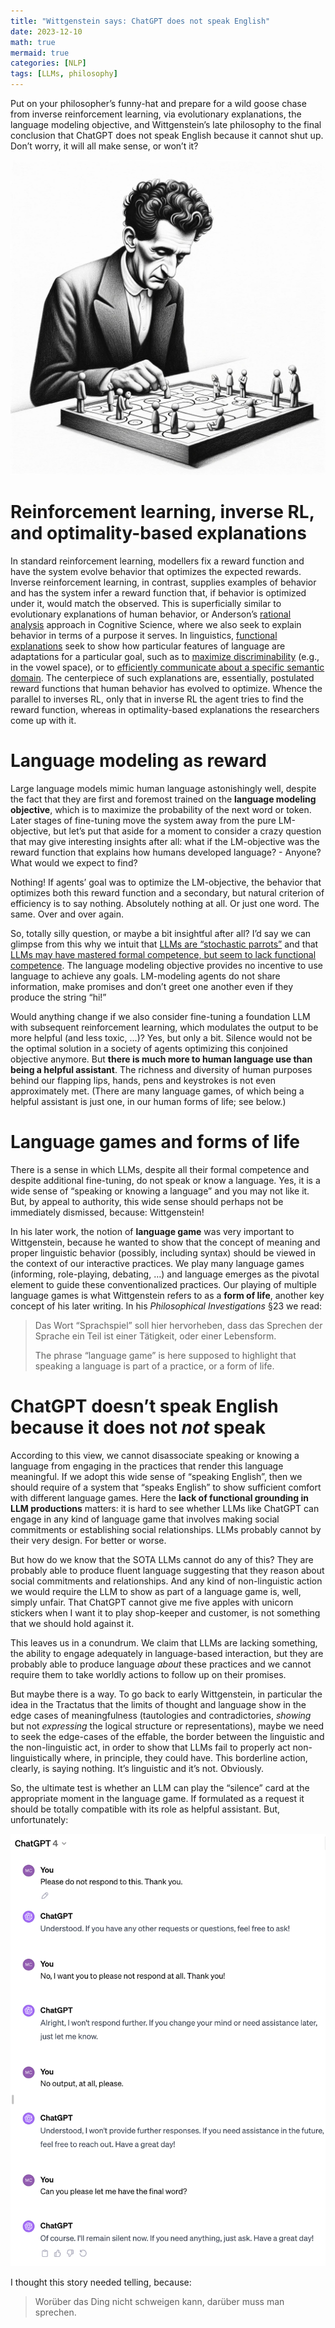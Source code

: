 ```yaml
---
title: "Wittgenstein says: ChatGPT does not speak English"
date: 2023-12-10
math: true
mermaid: true
categories: [NLP]
tags: [LLMs, philosophy]
---
```


Put on your philosopher&rsquo;s funny-hat and prepare for a wild goose chase from inverse reinforcement learning, via evolutionary explanations, the language modeling objective, and Wittgenstein&rsquo;s late philosophy to the final conclusion that ChatGPT does not speak English because it cannot shut up.
Don&rsquo;t worry, it will all make sense, or won&rsquo;t it?

![img](/mfpics/LW-playing.png)


# Reinforcement learning, inverse RL, and optimality-based explanations

In standard reinforcement learning, modellers fix a reward function and have the system evolve behavior that optimizes the expected rewards.
Inverse reinforcement learning, in contrast, supplies examples of behavior and has the system infer a reward function that, if behavior is optimized under it, would match the observed.
This is superficially similar to evolutionary explanations of human behavior, or Anderson&rsquo;s [rational analysis](https://en.wikipedia.org/wiki/Rational_analysis#:~:text=Rational%20analysis%20is%20a%20theoretical,the%20structure%20of%20the%20mind.) approach in Cognitive Science, where we also seek to explain behavior in terms of a purpose it serves.
In linguistics, [functional explanations](https://plato.stanford.edu/entries/linguistics/) seek to show how particular features of language are adaptations for a particular goal, such as to [maximize discriminability](https://philpapers.org/rec/DEBTOO-3) (e.g., in the vowel space), or to [efficiently communicate about a specific semantic domain](https://www.pnas.org/doi/full/10.1073/pnas.0610341104).
The centerpiece of such explanations are, essentially, postulated reward functions that human behavior has evolved to optimize.
Whence the parallel to inverses RL, only that in inverse RL the agent tries to find the reward function, whereas in optimality-based explanations the researchers come up with it.


# Language modeling as reward

Large language models mimic human language astonishingly well, despite the fact that they are first and foremost trained on the **language modeling objective**, which is to maximize the probability of the next word or token.
Later stages of fine-tuning move the system away from the pure LM-objective, but let&rsquo;s put that aside for a moment to consider a crazy question that may give interesting insights after all: what if the LM-objective was the reward function that explains how humans developed language? - Anyone? What would we expect to find?

Nothing!
If agents&rsquo; goal was to optimize the LM-objective, the behavior that optimizes both this reward function and a secondary, but natural criterion of efficiency is to say nothing.
Absolutely nothing at all.
Or just one word.
The same.
Over and over again.

So, totally silly question, or maybe a bit insightful after all?
I&rsquo;d say we can glimpse from this why we intuit that [LLMs are &ldquo;stochastic parrots&rdquo;](https://dl.acm.org/doi/pdf/10.1145/3442188.3445922) and that [LLMs may have mastered formal competence, but seem to lack functional competence](https://arxiv.org/abs/2301.06627).
The language modeling objective provides no incentive to use language to achieve any goals.
LM-modeling agents do not share information, make promises and don&rsquo;t greet one another even if they produce the string &ldquo;hi!&rdquo;

Would anything change if we also consider fine-tuning a foundation LLM with subsequent reinforcement learning, which modulates the output to be more helpful (and less toxic, &#x2026;)?
Yes, but only a bit.
Silence would not be the optimal solution in a society of agents optimizing this conjoined objective anymore.
But **there is much more to human language use than being a helpful assistant**.
The richness and diversity of human purposes behind our flapping lips, hands, pens and keystrokes is not even approximately met.
(There are many language games, of which being a helpful assistant is just one, in our human forms of life; see below.)


# Language games and forms of life

There is a sense in which LLMs, despite all their formal competence and despite additional fine-tuning, do not speak or know a language.
Yes, it is a wide sense of &ldquo;speaking or knowing a language&rdquo; and you may not like it.
But, by appeal to authority, this wide sense should perhaps not be immediately dismissed, because: Wittgenstein!

In his later work, the notion of **language game** was very important to Wittgenstein, because he wanted to show that the concept of meaning and proper linguistic behavior (possibly, including syntax) should be viewed in the context of our interactive practices.
We play many language games (informing, role-playing, debating, &#x2026;) and language emerges as the pivotal element to guide these conventionalized practices.
Our playing of multiple language games is what Wittgenstein refers to as a **form of life**, another key concept of his later writing.
In his *Philosophical Investigations* §23 we read:

>  Das Wort &ldquo;Sprachspiel&rdquo; soll hier hervorheben, dass das Sprechen der Sprache ein Teil ist einer Tätigkeit, oder einer Lebensform.
>
> The phrase &ldquo;language game&rdquo; is here supposed to highlight that speaking a language is part of a practice, or a form of life.


# ChatGPT doesn&rsquo;t speak English because it does not *not* speak

According to this view, we cannot disassociate speaking or knowing a language from engaging in the practices that render this language meaningful.
If we adopt this wide sense of &ldquo;speaking English&rdquo;, then we should require of a system that &ldquo;speaks English&rdquo; to show sufficient comfort with different language games.
Here the **lack of functional grounding in LLM productions** matters: it is hard to see whether LLMs like ChatGPT can engage in any kind of language game that involves making social commitments or establishing social relationships.
LLMs probably cannot by their very design.
For better or worse.

But how do we know that the SOTA LLMs cannot do any of this?
They are probably able to produce fluent language suggesting that they reason about social commitments and relationships.
And any kind of non-linguistic action we would require the LLM to show as part of a language game is, well, simply unfair.
That ChatGPT cannot give me five apples with unicorn stickers when I want it to play shop-keeper and customer, is not something that we should hold against it.

This leaves us in a conundrum.
We claim that LLMs are lacking something, the ability to engage adequately in language-based interaction, but they are probably able to produce language *about* these practices and we cannot require them to take worldly actions to follow up on their promises.

But maybe there is a way.
To go back to early Wittgenstein, in particular the idea in the Tractatus that the limits of thought and language show in the edge cases of meaningfulness (tautologies and contradictories, *showing* but not *expressing* the logical structure or representations), maybe we need to seek the edge-cases of the effable, the border between the linguistic and the non-linguistic act, in order to show that LLMs fail to properly act non-linguistically where, in principle, they could have.
This borderline action, clearly, is saying nothing.
It&rsquo;s linguistic and it&rsquo;s not.
Obviously.

So, the ultimate test is whether an LLM can play the &ldquo;silence&rdquo; card at the appropriate moment in the language game.
If formulated as a request it should be totally compatible with its role as helpful assistant.
But, unfortunately:

![img](/mfpics/ChatGPT-STFU.png)

I thought this story needed telling, because:

> Worüber das Ding nicht schweigen kann, darüber muss man sprechen.

